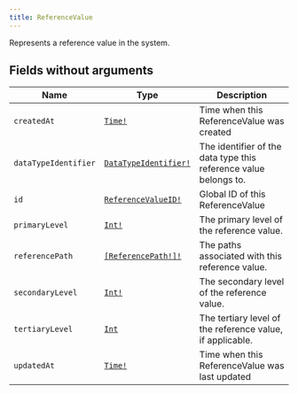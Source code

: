```yaml
---
title: ReferenceValue
---
```


Represents a reference value in the system.

## Fields without arguments

| Name | Type | Description |
|------|------|-------------|
| `createdAt` | [`Time!`](../scalar/time.md) | Time when this ReferenceValue was created |
| `dataTypeIdentifier` | [`DataTypeIdentifier!`](../object/datatypeidentifier.md) | The identifier of the data type this reference value belongs to. |
| `id` | [`ReferenceValueID!`](../scalar/referencevalueid.md) | Global ID of this ReferenceValue |
| `primaryLevel` | [`Int!`](../scalar/int.md) | The primary level of the reference value. |
| `referencePath` | [`[ReferencePath!]!`](../object/referencepath.md) | The paths associated with this reference value. |
| `secondaryLevel` | [`Int!`](../scalar/int.md) | The secondary level of the reference value. |
| `tertiaryLevel` | [`Int`](../scalar/int.md) | The tertiary level of the reference value, if applicable. |
| `updatedAt` | [`Time!`](../scalar/time.md) | Time when this ReferenceValue was last updated |

